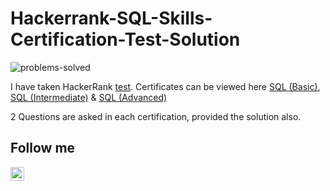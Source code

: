 # Hackerrank-SQL-Skills-Certification-Test-Solution

![problems-solved](https://img.shields.io/badge/problem%20solved-5-1f72ff.svg)

I have taken HackerRank [test](https://www.hackerrank.com/skills-verification). 
Certificates can be viewed here [SQL (Basic)](https://www.hackerrank.com/certificates/a9361366058a), [SQL (Intermediate)](https://www.hackerrank.com/certificates/9fa614054967) & [SQL (Advanced)](https://www.hackerrank.com/certificates/bce446a69cd4)

2 Questions are asked in each certification, provided the solution also.

## Follow me

<a href="https://www.linkedin.com/in/ameybawane3/">
  <img align="left" alt="Amey's LinkedIN" width="22px" src="https://fontawesome.com/icons/linkedin-in?f=brands&s=solid&an=beat-fade&pc=%230212ed" />
</a>
